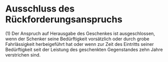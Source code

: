 # Ausschluss des Rückforderungsanspruchs

(1) Der Anspruch auf Herausgabe des Geschenkes ist ausgeschlossen, wenn der Schenker seine Bedürftigkeit vorsätzlich oder durch grobe Fahrlässigkeit herbeigeführt hat oder wenn zur Zeit des Eintritts seiner Bedürftigkeit seit der Leistung des geschenkten Gegenstandes zehn Jahre verstrichen sind.